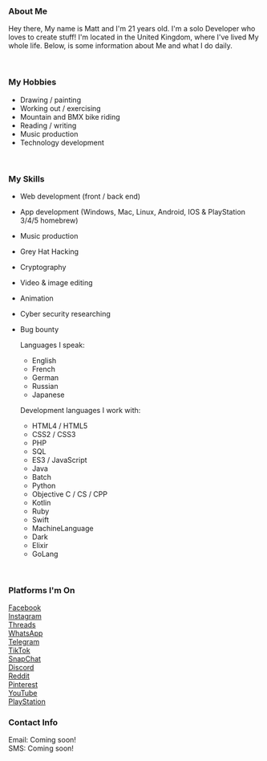 ### About Me
Hey there, My name is Matt and I'm 21 years old. I'm a solo Developer who loves to create stuff! I'm located in the United Kingdom, where I've lived My whole life. Below, is some information about Me and what I do daily.

<br>  

### My Hobbies
- Drawing / painting  
- Working out / exercising  
- Mountain and BMX bike riding  
- Reading / writing  
- Music production  
- Technology development  

<br>  

### My Skills
- Web development (front / back end)  
- App development (Windows, Mac, Linux, Android, IOS & PlayStation 3/4/5 homebrew)  
- Music production  
- Grey Hat Hacking  
- Cryptography  
- Video & image editing  
- Animation  
- Cyber security researching  
- Bug bounty  

  Languages I speak:  
   - English  
   - French  
   - German  
   - Russian  
   - Japanese  

  Development languages I work with:  
   - HTML4 / HTML5  
   - CSS2 / CSS3  
   - PHP  
   - SQL  
   - ES3 / JavaScript  
   - Java  
   - Batch  
   - Python  
   - Objective C / CS / CPP  
   - Kotlin  
   - Ruby  
   - Swift  
   - MachineLanguage  
   - Dark  
   - Elixir  
   - GoLang  

<br>  

### Platforms I'm On
[Facebook](https://google.com/404)  
[Instagram](https://google.com/404)  
[Threads](https://google.com/404)  
[WhatsApp](https://google.com/404)  
[Telegram](https://google.com/404)  
[TikTok](https://google.com/404)  
[SnapChat](https://google.com/404)  
[Discord](https://google.com/404)  
[Reddit](https://google.com/404)  
[Pinterest](https://google.com/404)  
[YouTube](https://google.com/404)  
[PlayStation](https://google.com/404)  

### Contact Info
Email: Coming soon!  
SMS: Coming soon!  
